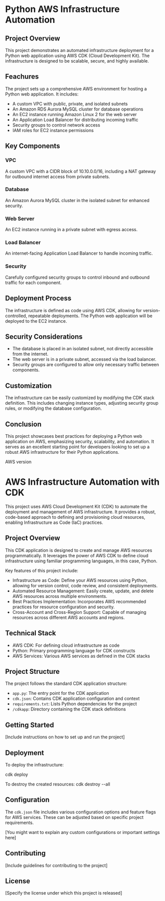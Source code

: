 # Python AWS Infrastructure Automation

## Project Overview

This project demonstrates an automated infrastructure deployment for a Python web application using AWS CDK (Cloud Development Kit). The infrastructure is designed to be scalable, secure, and highly available.

## Feachures

The project sets up a comprehensive AWS environment for hosting a Python web application. It includes:

- A custom VPC with public, private, and isolated subnets
- An Amazon RDS Aurora MySQL cluster for database operations
- An EC2 instance running Amazon Linux 2 for the web server
- An Application Load Balancer for distributing incoming traffic
- Security groups to control network access
- IAM roles for EC2 instance permissions

## Key Components

### VPC

A custom VPC with a CIDR block of 10.10.0.0/16, including a NAT gateway for outbound internet access from private subnets.

### Database

An Amazon Aurora MySQL cluster in the isolated subnet for enhanced security.

### Web Server

An EC2 instance running in a private subnet with egress access.

### Load Balancer

An internet-facing Application Load Balancer to handle incoming traffic.

### Security

Carefully configured security groups to control inbound and outbound traffic for each component.

## Deployment Process

The infrastructure is defined as code using AWS CDK, allowing for version-controlled, repeatable deployments. The Python web application will be deployed to the EC2 instance.

## Security Considerations

- The database is placed in an isolated subnet, not directly accessible from the internet.
- The web server is in a private subnet, accessed via the load balancer.
- Security groups are configured to allow only necessary traffic between components.

## Customization

The infrastructure can be easily customized by modifying the CDK stack definition. This includes changing instance types, adjusting security group rules, or modifying the database configuration.

## Conclusion

This project showcases best practices for deploying a Python web application on AWS, emphasizing security, scalability, and automation. It serves as an excellent starting point for developers looking to set up a robust AWS infrastructure for their Python applications.

AWS version

# AWS Infrastructure Automation with CDK

This project uses AWS Cloud Development Kit (CDK) to automate the deployment and management of AWS infrastructure. It provides a robust, code-based approach to defining and provisioning cloud resources, enabling Infrastructure as Code (IaC) practices.

## Project Overview

This CDK application is designed to create and manage AWS resources programmatically. It leverages the power of AWS CDK to define cloud infrastructure using familiar programming languages, in this case, Python.

Key features of this project include:

- Infrastructure as Code: Define your AWS resources using Python, allowing for version control, code review, and consistent deployments.
- Automated Resource Management: Easily create, update, and delete AWS resources across multiple environments.
- Best Practices Implementation: Incorporates AWS recommended practices for resource configuration and security.
- Cross-Account and Cross-Region Support: Capable of managing resources across different AWS accounts and regions.

## Technical Stack

- AWS CDK: For defining cloud infrastructure as code
- Python: Primary programming language for CDK constructs
- AWS Services: Various AWS services as defined in the CDK stacks

## Project Structure

The project follows the standard CDK application structure:

- `app.py`: The entry point for the CDK application
- `cdk.json`: Contains CDK application configuration and context
- `requirements.txt`: Lists Python dependencies for the project
- `/cdkapp`: Directory containing the CDK stack definitions

## Getting Started

[Include instructions on how to set up and run the project]

## Deployment

To deploy the infrastructure:

cdk deploy

To destroy the created resources:
cdk destroy --all

## Configuration

The `cdk.json` file includes various configuration options and feature flags for AWS services. These can be adjusted based on specific project requirements.

[You might want to explain any custom configurations or important settings here]

## Contributing

[Include guidelines for contributing to the project]

## License

[Specify the license under which this project is released]
